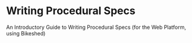 # Writing Procedural Specs

An Introductory Guide to Writing Procedural Specs (for the Web Platform, using Bikeshed)
